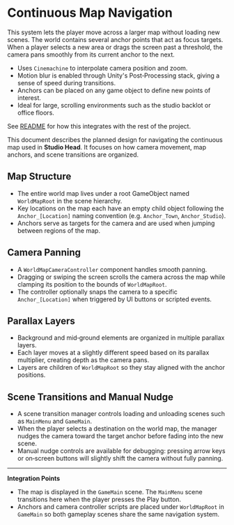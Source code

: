 # Continuous Map Navigation


This system lets the player move across a larger map without loading new scenes. The world contains several anchor points that act as focus targets. When a player selects a new area or drags the screen past a threshold, the camera pans smoothly from its current anchor to the next.

- Uses `Cinemachine` to interpolate camera position and zoom.
- Motion blur is enabled through Unity's Post‑Processing stack, giving a sense of speed during transitions.
- Anchors can be placed on any game object to define new points of interest.
- Ideal for large, scrolling environments such as the studio backlot or office floors.

See [README](../README.md) for how this integrates with the rest of the project.

This document describes the planned design for navigating the continuous map used in **Studio Head**. It focuses on how camera movement, map anchors, and scene transitions are organized.

## Map Structure

- The entire world map lives under a root GameObject named `WorldMapRoot` in the scene hierarchy.
- Key locations on the map each have an empty child object following the `Anchor_[Location]` naming convention (e.g. `Anchor_Town`, `Anchor_Studio`).
- Anchors serve as targets for the camera and are used when jumping between regions of the map.

## Camera Panning

- A `WorldMapCameraController` component handles smooth panning.
- Dragging or swiping the screen scrolls the camera across the map while clamping its position to the bounds of `WorldMapRoot`.
- The controller optionally snaps the camera to a specific `Anchor_[Location]` when triggered by UI buttons or scripted events.

## Parallax Layers

- Background and mid‑ground elements are organized in multiple parallax layers.
- Each layer moves at a slightly different speed based on its parallax multiplier, creating depth as the camera pans.
- Layers are children of `WorldMapRoot` so they stay aligned with the anchor positions.

## Scene Transitions and Manual Nudge

- A scene transition manager controls loading and unloading scenes such as `MainMenu` and `GameMain`.
- When the player selects a destination on the world map, the manager nudges the camera toward the target anchor before fading into the new scene.
- Manual nudge controls are available for debugging: pressing arrow keys or on‑screen buttons will slightly shift the camera without fully panning.

---

**Integration Points**

- The map is displayed in the `GameMain` scene. The `MainMenu` scene transitions here when the player presses the Play button.
- Anchors and camera controller scripts are placed under `WorldMapRoot` in `GameMain` so both gameplay scenes share the same navigation system.

